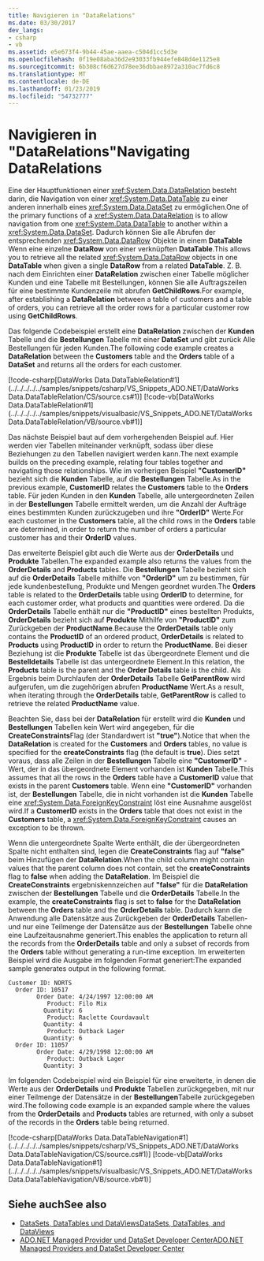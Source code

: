 ```yaml
---
title: Navigieren in "DataRelations"
ms.date: 03/30/2017
dev_langs:
- csharp
- vb
ms.assetid: e5e673f4-9b44-45ae-aaea-c504d1cc5d3e
ms.openlocfilehash: 0f19e08aba36d2e93033fb944efe848d4e1125e8
ms.sourcegitcommit: 6b308cf6d627d78ee36dbbae8972a310ac7fd6c8
ms.translationtype: MT
ms.contentlocale: de-DE
ms.lasthandoff: 01/23/2019
ms.locfileid: "54732777"
---
```

# <a name="navigating-datarelations"></a><span data-ttu-id="da56d-102">Navigieren in "DataRelations"</span><span class="sxs-lookup"><span data-stu-id="da56d-102">Navigating DataRelations</span></span>
<span data-ttu-id="da56d-103">Eine der Hauptfunktionen einer <xref:System.Data.DataRelation> besteht darin, die Navigation von einer <xref:System.Data.DataTable> zu einer anderen innerhalb eines <xref:System.Data.DataSet> zu ermöglichen.</span><span class="sxs-lookup"><span data-stu-id="da56d-103">One of the primary functions of a <xref:System.Data.DataRelation> is to allow navigation from one <xref:System.Data.DataTable> to another within a <xref:System.Data.DataSet>.</span></span> <span data-ttu-id="da56d-104">Dadurch können Sie alle Abrufen der entsprechenden <xref:System.Data.DataRow> Objekte in einem **DataTable** Wenn eine einzelne **DataRow** von einer verknüpften **DataTable**.</span><span class="sxs-lookup"><span data-stu-id="da56d-104">This allows you to retrieve all the related <xref:System.Data.DataRow> objects in one **DataTable** when given a single **DataRow** from a related **DataTable**.</span></span> <span data-ttu-id="da56d-105">Z. B. nach dem Einrichten einer **DataRelation** zwischen einer Tabelle möglicher Kunden und eine Tabelle mit Bestellungen, können Sie alle Auftragszeilen für eine bestimmte Kundenzeile mit abrufen **GetChildRows**.</span><span class="sxs-lookup"><span data-stu-id="da56d-105">For example, after establishing a **DataRelation** between a table of customers and a table of orders, you can retrieve all the order rows for a particular customer row using **GetChildRows**.</span></span>  
  
 <span data-ttu-id="da56d-106">Das folgende Codebeispiel erstellt eine **DataRelation** zwischen der **Kunden** Tabelle und die **Bestellungen** Tabelle mit einer **DataSet** und gibt zurück Alle Bestellungen für jeden Kunden.</span><span class="sxs-lookup"><span data-stu-id="da56d-106">The following code example creates a **DataRelation** between the **Customers** table and the **Orders** table of a **DataSet** and returns all the orders for each customer.</span></span>  
  
 [!code-csharp[DataWorks Data.DataTableRelation#1](../../../../../samples/snippets/csharp/VS_Snippets_ADO.NET/DataWorks Data.DataTableRelation/CS/source.cs#1)]
 [!code-vb[DataWorks Data.DataTableRelation#1](../../../../../samples/snippets/visualbasic/VS_Snippets_ADO.NET/DataWorks Data.DataTableRelation/VB/source.vb#1)]  
  
 <span data-ttu-id="da56d-107">Das nächste Beispiel baut auf dem vorhergehenden Beispiel auf. Hier werden vier Tabellen miteinander verknüpft, sodass über diese Beziehungen zu den Tabellen navigiert werden kann.</span><span class="sxs-lookup"><span data-stu-id="da56d-107">The next example builds on the preceding example, relating four tables together and navigating those relationships.</span></span> <span data-ttu-id="da56d-108">Wie im vorherigen Beispiel **"CustomerID"** bezieht sich die **Kunden** Tabelle, auf die **Bestellungen** Tabelle.</span><span class="sxs-lookup"><span data-stu-id="da56d-108">As in the previous example, **CustomerID** relates the **Customers** table to the **Orders** table.</span></span> <span data-ttu-id="da56d-109">Für jeden Kunden in den **Kunden** Tabelle, alle untergeordneten Zeilen in der **Bestellungen** Tabelle ermittelt werden, um die Anzahl der Aufträge eines bestimmten Kunden zurückzugeben und ihre **"OrderID"** Werte.</span><span class="sxs-lookup"><span data-stu-id="da56d-109">For each customer in the **Customers** table, all the child rows in the **Orders** table are determined, in order to return the number of orders a particular customer has and their **OrderID** values.</span></span>  
  
 <span data-ttu-id="da56d-110">Das erweiterte Beispiel gibt auch die Werte aus der **OrderDetails** und **Produkte** Tabellen.</span><span class="sxs-lookup"><span data-stu-id="da56d-110">The expanded example also returns the values from the **OrderDetails** and **Products** tables.</span></span> <span data-ttu-id="da56d-111">Die **Bestellungen** Tabelle bezieht sich auf die **OrderDetails** Tabelle mithilfe von **"OrderID"** um zu bestimmen, für jede kundenbestellung, Produkte und Mengen geordnet wurden.</span><span class="sxs-lookup"><span data-stu-id="da56d-111">The **Orders** table is related to the **OrderDetails** table using **OrderID** to determine, for each customer order, what products and quantities were ordered.</span></span> <span data-ttu-id="da56d-112">Da die **OrderDetails** Tabelle enthält nur die **"ProductID"** eines bestellten Produkts, **OrderDetails** bezieht sich auf **Produkte** Mithilfe von **"ProductID"** zum Zurückgeben der **ProductName**.</span><span class="sxs-lookup"><span data-stu-id="da56d-112">Because the **OrderDetails** table only contains the **ProductID** of an ordered product, **OrderDetails** is related to **Products** using **ProductID** in order to return the **ProductName**.</span></span> <span data-ttu-id="da56d-113">Bei dieser Beziehung ist die **Produkte** Tabelle ist das übergeordnete Element und die **Bestelldetails** Tabelle ist das untergeordnete Element.</span><span class="sxs-lookup"><span data-stu-id="da56d-113">In this relation, the **Products** table is the parent and the **Order Details** table is the child.</span></span> <span data-ttu-id="da56d-114">Als Ergebnis beim Durchlaufen der **OrderDetails** Tabelle **GetParentRow** wird aufgerufen, um die zugehörigen abrufen **ProductName** Wert.</span><span class="sxs-lookup"><span data-stu-id="da56d-114">As a result, when iterating through the **OrderDetails** table, **GetParentRow** is called to retrieve the related **ProductName** value.</span></span>  
  
 <span data-ttu-id="da56d-115">Beachten Sie, dass bei der **DataRelation** für erstellt wird die **Kunden** und **Bestellungen** Tabellen kein Wert wird angegeben, für die **CreateConstraints**Flag (der Standardwert ist **"true"**).</span><span class="sxs-lookup"><span data-stu-id="da56d-115">Notice that when the **DataRelation** is created for the **Customers** and **Orders** tables, no value is specified for the **createConstraints** flag (the default is **true**).</span></span> <span data-ttu-id="da56d-116">Dies setzt voraus, dass alle Zeilen in der **Bestellungen** Tabelle eine **"CustomerID"** -Wert, der in das übergeordnete Element vorhanden ist **Kunden** Tabelle.</span><span class="sxs-lookup"><span data-stu-id="da56d-116">This assumes that all the rows in the **Orders** table have a **CustomerID** value that exists in the parent **Customers** table.</span></span> <span data-ttu-id="da56d-117">Wenn eine **"CustomerID"** vorhanden ist, der **Bestellungen** Tabelle, die in nicht vorhanden ist die **Kunden** Tabelle eine <xref:System.Data.ForeignKeyConstraint> löst eine Ausnahme ausgelöst wird.</span><span class="sxs-lookup"><span data-stu-id="da56d-117">If a **CustomerID** exists in the **Orders** table that does not exist in the **Customers** table, a <xref:System.Data.ForeignKeyConstraint> causes an exception to be thrown.</span></span>  
  
 <span data-ttu-id="da56d-118">Wenn die untergeordnete Spalte Werte enthält, die der übergeordneten Spalte nicht enthalten sind, legen die **CreateConstraints** flag auf **"false"** beim Hinzufügen der **DataRelation**.</span><span class="sxs-lookup"><span data-stu-id="da56d-118">When the child column might contain values that the parent column does not contain, set the **createConstraints** flag to **false** when adding the **DataRelation**.</span></span> <span data-ttu-id="da56d-119">Im Beispiel die **CreateConstraints** ergebniskennzeichen auf **"false"** für die **DataRelation** zwischen der **Bestellungen** Tabelle und die  **OrderDetails** Tabelle.</span><span class="sxs-lookup"><span data-stu-id="da56d-119">In the example, the **createConstraints** flag is set to **false** for the **DataRelation** between the **Orders** table and the **OrderDetails** table.</span></span> <span data-ttu-id="da56d-120">Dadurch kann die Anwendung alle Datensätze aus Zurückgeben der **OrderDetails** Tabellen- und nur eine Teilmenge der Datensätze aus der **Bestellungen** Tabelle ohne eine Laufzeitausnahme generiert.</span><span class="sxs-lookup"><span data-stu-id="da56d-120">This enables the application to return all the records from the **OrderDetails** table and only a subset of records from the **Orders** table without generating a run-time exception.</span></span> <span data-ttu-id="da56d-121">Im erweiterten Beispiel wird die Ausgabe im folgenden Format generiert:</span><span class="sxs-lookup"><span data-stu-id="da56d-121">The expanded sample generates output in the following format.</span></span>  
  
```  
Customer ID: NORTS  
  Order ID: 10517  
        Order Date: 4/24/1997 12:00:00 AM  
           Product: Filo Mix  
          Quantity: 6  
           Product: Raclette Courdavault  
          Quantity: 4  
           Product: Outback Lager  
          Quantity: 6  
  Order ID: 11057  
        Order Date: 4/29/1998 12:00:00 AM  
           Product: Outback Lager  
          Quantity: 3  
```  
  
 <span data-ttu-id="da56d-122">Im folgenden Codebeispiel wird ein Beispiel für eine erweiterte, in denen die Werte aus der **OrderDetails** und **Produkte** Tabellen zurückgegeben, mit nur einer Teilmenge der Datensätze in der **Bestellungen**Tabelle zurückgegeben wird.</span><span class="sxs-lookup"><span data-stu-id="da56d-122">The following code example is an expanded sample where the values from the **OrderDetails** and **Products** tables are returned, with only a subset of the records in the **Orders** table being returned.</span></span>  
  
 [!code-csharp[DataWorks Data.DataTableNavigation#1](../../../../../samples/snippets/csharp/VS_Snippets_ADO.NET/DataWorks Data.DataTableNavigation/CS/source.cs#1)]
 [!code-vb[DataWorks Data.DataTableNavigation#1](../../../../../samples/snippets/visualbasic/VS_Snippets_ADO.NET/DataWorks Data.DataTableNavigation/VB/source.vb#1)]  
  
## <a name="see-also"></a><span data-ttu-id="da56d-123">Siehe auch</span><span class="sxs-lookup"><span data-stu-id="da56d-123">See also</span></span>
- [<span data-ttu-id="da56d-124">DataSets, DataTables und DataViews</span><span class="sxs-lookup"><span data-stu-id="da56d-124">DataSets, DataTables, and DataViews</span></span>](../../../../../docs/framework/data/adonet/dataset-datatable-dataview/index.md)
- [<span data-ttu-id="da56d-125">ADO.NET Managed Provider und DataSet Developer Center</span><span class="sxs-lookup"><span data-stu-id="da56d-125">ADO.NET Managed Providers and DataSet Developer Center</span></span>](https://go.microsoft.com/fwlink/?LinkId=217917)
